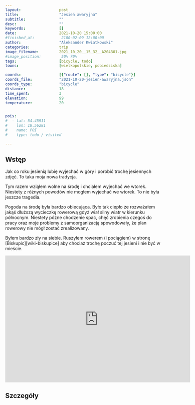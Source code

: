 ```yaml
---
layout:                 post
title:                  "Jesień awaryjna"
subtitle:               ""
desc:                   ""
keywords:               []
date:                   2021-10-20 15:00:00
#finished_at:            2100-02-09 12:00:00
author:                 "Aleksander Kwiatkowski"
categories:             trip
image_filename:         2021_10_20__15_32__A204301.jpg
#image_position:         50% 70%
tags:                   [bicycle, todo]
towns:                  [wielkopolskie, pobiedziska]

coords:                 [{"route": [], "type": "bicycle"}]
coords_file:            "2021-10-20-jesien-awaryjna.json"
coords_type:            "bicycle"
distance:               18
time_spent:             3
elevation:              99
temperature:            20


pois:
#  - lat: 54.45911
#    lon: 18.56281
#    name: POI
#    type: todo / visited

---
```



## Wstęp

Jak co roku jesienią lubię wyjechać w góry i porobić trochę jesiennych zdjęć.
To taka moja nowa tradycja.

Tym razem wziąłem wolne na środę i chciałem wyjechać we wtorek. Niestety z
różnych powodów nie mogłem wyjechać we wtorek. To nie była jeszcze tragedia.

Pogoda na środę była bardzo obiecująca. Było tak ciepło że rozważałem jakąś dłuższą
wycieczkę rowerową gdyż wiał silny wiatr w kierunku północnym. Niestety późne
chodzenie spać, chęć zrobienia czegoś do pracy oraz moje problemy z samoorganizacją
spowodowały, że plan rowerowy nie mógł zostać zrealizowany.

Byłem bardzo zły na siebie. Ruszyłem rowerem (i pociągiem)
w stronę [Biskupic][wiki-biskupice] aby chociaż trochę poczuć tej
jesieni i nie być w mieście.

<iframe height='405' width='590' frameborder='0' allowtransparency='true' scrolling='no' src='https://www.strava.com/activities/6141137978/embed/06e59ac6d6fdec49c5b2d6fce34bd5fd420b0eb8'></iframe>

## Szczegóły
